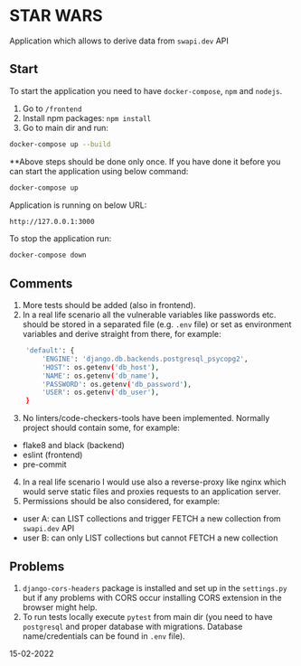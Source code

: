 # STAR WARS

Application which allows to derive data from `swapi.dev` API

## Start

To start the application you need to have `docker-compose`, `npm` and `nodejs`.

1. Go to `/frontend`
2. Install npm packages: `npm install`
3. Go to main dir and run:
```bash
docker-compose up --build
```

**Above steps should be done only once.
If you have done it before you can start the application using below command:
```bash
docker-compose up
```

Application is running on below URL:
```bash
http://127.0.0.1:3000
```

To stop the application run:
```bash
docker-compose down
```

## Comments

1. More tests should be added (also in frontend).
2. In a real life scenario all the vulnerable variables like passwords etc. should be stored in a separated file
   (e.g. `.env` file) or set as environment variables and derive straight from there, for example:
```bash
    'default': {
        'ENGINE': 'django.db.backends.postgresql_psycopg2',
        'HOST': os.getenv('db_host'),
        'NAME': os.getenv('db_name'),
        'PASSWORD': os.getenv('db_password'),
        'USER': os.getenv('db_user'),
    }
```
3. No linters/code-checkers-tools have been implemented. Normally project should contain some, for example:
- flake8 and black (backend)
- eslint (frontend)
- pre-commit
4. In a real life scenario I would use also a reverse-proxy like nginx which would serve static files and proxies
requests to an application server.
5. Permissions should be also considered, for example:
- user A: can LIST collections and trigger FETCH a new collection from `swapi.dev` API
- user B: can only LIST collections but cannot FETCH a new collection

## Problems

1. `django-cors-headers` package is installed and set up in the `settings.py` but if any problems with CORS occur
   installing CORS extension in the browser might help.
2. To run tests locally execute `pytest` from main dir (you need to have `postgresql` and proper database with migrations.
Database name/credentials can be found in `.env` file). 

15-02-2022
